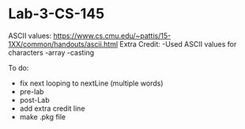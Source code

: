# Lab-3-CS-145

ASCII values: https://www.cs.cmu.edu/~pattis/15-1XX/common/handouts/ascii.html
Extra Credit: 
-Used ASCII values for characters
-array
-casting

To do:
- fix next looping to nextLine (multiple words)
- pre-lab
- post-Lab
- add extra credit line
- make .pkg file

